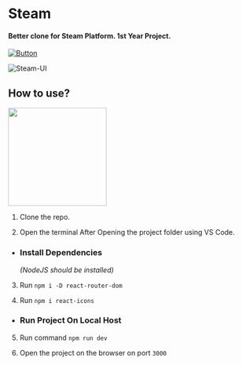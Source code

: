 # Steam

#### Better clone for Steam Platform. 1st Year Project.
[![Button](https://img.shields.io/badge/Live_Preview-Click_Here-blue)](https://kareemadelawwad.github.io/Steam/dist/)


![Steam-UI](https://cdn.akamai.steamstatic.com/store/about/social-og.jpg)

## How to use? 
<img src='https://media1.tenor.com/m/DimzPZMypFcAAAAd/laptop.gif' width='200'/>



1. Clone the repo.

2. Open the terminal After Opening the project folder using VS Code.

- ### Install Dependencies
  _(NodeJS should be installed)_

3. Run `npm i -D react-router-dom`

4. Run `npm i react-icons`

- ### Run Project On Local Host

5. Run command `npm run dev`

6. Open the project on the browser on port `3000`
